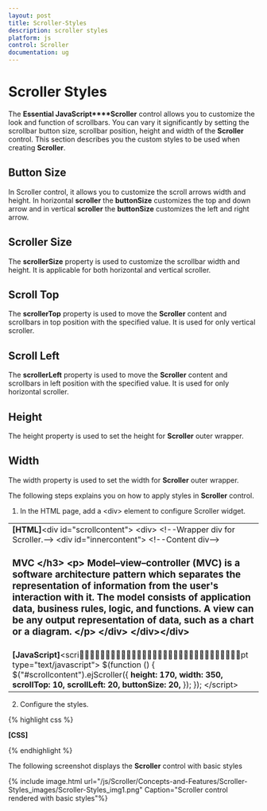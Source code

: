 ```yaml
---
layout: post
title: Scroller-Styles
description: scroller styles
platform: js
control: Scroller
documentation: ug
---
```


# Scroller Styles

The **Essential JavaScript****Scroller** control allows you to customize the look and function of scrollbars. You can vary it significantly by setting the scrollbar button size, scrollbar position, height and width of the **Scroller** control. This section describes you the custom styles to be used when creating **Scroller**.

## Button Size

In Scroller control, it allows you to customize the scroll arrows width and height. In horizontal **scroller** the **buttonSize** customizes the top and down arrow and in vertical **scroller** the **buttonSize** customizes the left and right arrow.

## Scroller Size

The **scrollerSize** property is used to customize the scrollbar width and height. It is applicable for both horizontal and vertical scroller.

## Scroll Top

The **scrollerTop** property is used to move the **Scroller** content and scrollbars in top position with the specified value. It is used for only vertical scroller.

## Scroll Left

The **scrollerLeft** property is used to move the **Scroller** content and scrollbars in left position with the specified value. It is used for only horizontal scroller.

## Height

The height property is used to set the height for **Scroller** outer wrapper.

## Width

The width property is used to set the width for **Scroller** outer wrapper.

The following steps explains you on how to apply styles in **Scroller** control. 

1. In the HTML page, add a &lt;div&gt; element to configure Scroller widget.

<table>
<tr>
<td>
<b>[HTML]</b>&lt;div id="scrollcontent"&gt;  &lt;div&gt;                              &lt;!--Wrapper div for Scroller.--&gt;     &lt;div id="innercontent"&gt;         &lt;!--Content div--&gt;        <h3>MVC &lt;/h3&gt;         &lt;p&gt;           Model–view–controller (MVC) is a software architecture pattern which              separates the representation of information from the user's interaction           with it. The model consists of application data, business rules, logic, and           functions. A view can be any output representation of data, such as a chart           or a diagram.         &lt;/p&gt;    &lt;/div&gt;  &lt;/div&gt;&lt;/div&gt;</td></tr>
<tr>
<td>
<b>[JavaScript]</b>&lt;script type="text/javascript"&gt;    $(function () {        $("#scrollcontent").ejScroller({ <b>               height: 170, </b><b>               width: 350, </b><b>               scrollTop: 10, </b><b>               scrollLeft: 20, </b><b>               buttonSize: 20,</b>        });    });    &lt;/script&gt;</td></tr>
</table>


2. Configure the styles.

{% highlight css %}

**[CSS]**

<style type="text/css">

    #innercontent {
        width: 400px;
        padding: 15px;
    }

    #scrollcontent {
        border: 1px solid grey;
    }

</style>


{% endhighlight %}



The following screenshot displays the **Scroller** control with basic styles

{% include image.html url="/js/Scroller/Concepts-and-Features/Scroller-Styles_images/Scroller-Styles_img1.png" Caption="Scroller control rendered with basic styles"%}


